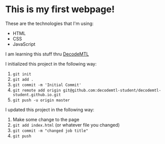 This is my first webpage!
=========================

These are the technologies that I'm using:

* HTML
* CSS
* JavaScript

I am learning this stuff thru [DecodeMTL](http://www.decodemtl.com)

I initialized this project in the following way:

1. `git init`
2. `git add .`
3. `git commit -m 'Initial Commit'`
4. `git remote add origin git@github.com:decodemtl-student/decodemtl-student.github.io.git`
5. `git push -u origin master`

I updated this project in the following way:

1. Make some change to the page
2. `git add index.html` (or whatever file you changed)
3. `git commit -m "changed job title"`
4. `git push`